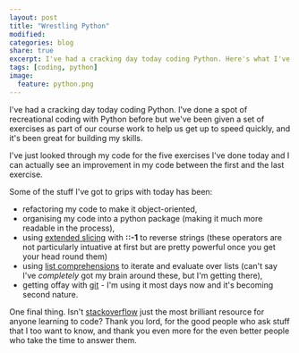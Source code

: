 ```yaml
---
layout: post
title: "Wrestling Python"
modified:
categories: blog
share: true
excerpt: I've had a cracking day today coding Python. Here's what I've picked up.
tags: [coding, python]
image:
  feature: python.png
---
```



I've had a cracking day today coding Python. I've done a spot of recreational coding with Python before but we've been given a set of exercises as part of our course work to help us get up to speed quickly, and it's been great for building my skills.

I've just looked through my code for the five exercises I've done today and I can actually see an improvement in my code between the first and the last exercise.

Some of the stuff I've got to grips with today has been:

* refactoring my code to make it object-oriented,
* organising my code into a python package (making it much more readable in the process),
* using [extended slicing](https://docs.python.org/2.3/whatsnew/section-slices.html) with __::-1__ to reverse strings (these operators are not particularly intuative at first but are pretty powerful once you get your head round them)
* using [list comprehensions](http://www.pythonforbeginners.com/basics/list-comprehensions-in-python) to iterate and evaluate over lists (can't say I've _completely_ got my brain around these, but I'm getting there),
* getting offay with [git](https://git-scm.com/) - I'm using it most days now and it's becoming second nature. 


One final thing. Isn't [stackoverflow](https://stackoverflow.com/) just the most brilliant resource for anyone learning to code? Thank you lord, for the good people who ask stuff that I too want to know, and thank you even more for the even better people who take the time to answer them.
